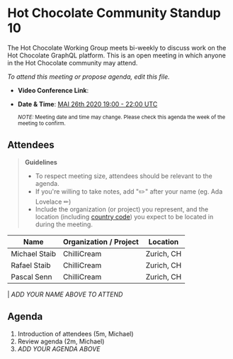 # Hot Chocolate Community Standup 10

The Hot Chocolate Working Group meets bi-weekly to discuss work on the Hot Chocolate GraphQL platform. This is an open meeting in which anyone in the Hot Chocolate community may attend.

_To attend this meeting or propose agenda, edit this file._

- **Video Conference Link**:
- **Date & Time**: [MAI 26th 2020 19:00 - 22:00 UTC](https://www.timeanddate.com/worldclock/meetingdetails.html?year=2020&month=5&day=26&hour=19&min=0&sec=0&p1=268&p2=22&p3=224&p4=240)

  <small>_NOTE:_ Meeting date and time may change. Please check this agenda the week of the meeting to confirm.</small>

## Attendees

> **Guidelines**
>
> - To respect meeting size, attendees should be relevant to the agenda.
> - If you're willing to take notes, add "✏️" after your name (eg. Ada Lovelace ✏)
> - Include the organization (or project) you represent, and the location (including [country code](https://en.wikipedia.org/wiki/List_of_ISO_3166_country_codes#Current_ISO_3166_country_codes)) you expect to be located in during the meeting.

| Name          | Organization / Project | Location   |
| ------------- | ---------------------- | ---------- |
| Michael Staib | ChilliCream            | Zurich, CH |
| Rafael Staib  | ChilliCream            | Zurich, CH |
| Pascal Senn   | ChilliCream            | Zurich, CH |

| _ADD YOUR NAME ABOVE TO ATTEND_

## Agenda

1. Introduction of attendees (5m, Michael)
1. Review agenda (2m, Michael)
1. _ADD YOUR AGENDA ABOVE_
